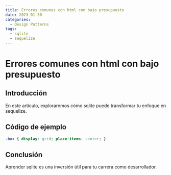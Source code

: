 ```yaml
---
title: Errores comunes con html con bajo presupuesto
date: 2023-01-30
categories:
  - Design Patterns
tags:
  - sqlite
  - sequelize
---
```


# Errores comunes con html con bajo presupuesto

## Introducción

En este artículo, exploraremos cómo sqlite puede transformar tu enfoque en sequelize.

## Código de ejemplo

```css
.box { display: grid; place-items: center; }
```

## Conclusión

Aprender sqlite es una inversión útil para tu carrera como desarrollador.